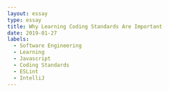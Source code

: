 ```yaml
---
layout: essay
type: essay
title: Why Learning Coding Standards Are Important
date: 2019-01-27
labels:
  - Software Engineering
  - Learning
  - Javascript
  - Coding Standards
  - ESLint
  - IntelliJ
---
```


